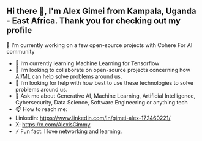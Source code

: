 ## Hi there 👋, I'm Alex Gimei from Kampala, Uganda - East Africa. Thank you for checking out my profile
🔭 I’m currently working on a few open-source projects with Cohere For AI community
- 🌱 I’m currently learning Machine Learning for Tensorflow
- 👯 I’m looking to collaborate on open-source projects concerning how AI/ML can help solve problems around us.
- 🤔 I’m looking for help with how best to use these technologies to solve problems around us.
- 💬 Ask me about Generative AI, Machine Learning, Artificial Intelligence, Cybersecurity, Data Science, Software Engineering or anything tech
- 📫 How to reach me:
- Linkedin: https://www.linkedin.com/in/gimei-alex-172460221/
- X: https://x.com/AlexisGimmy
- ⚡ Fun fact: I love networking and learning.

<!--
**Gimmyalex/Gimmyalex** is a ✨ _special_ ✨ repository because its `README.md` (this file) appears on your GitHub profile.

Here are some ideas to get you started:

- 🔭 I’m currently working on ...
- 🌱 I’m currently learning ...
- 👯 I’m looking to collaborate on ...
- 🤔 I’m looking for help with ...
- 💬 Ask me about ...
- 📫 How to reach me: ...
- 😄 Pronouns: ...
- ⚡ Fun fact: ...
-->
